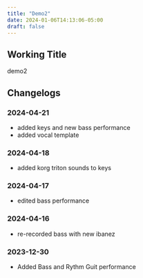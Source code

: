 ```yaml
---
title: "Demo2"
date: 2024-01-06T14:13:06-05:00
draft: false
---
```


## Working Title

demo2

## Changelogs

### 2024-04-21

- added keys and new bass performance
- added vocal template

### 2024-04-18

- added korg triton sounds to keys

### 2024-04-17

- edited bass performance

### 2024-04-16

- re-recorded bass with new ibanez

### 2023-12-30

- Added Bass and Rythm Guit performance